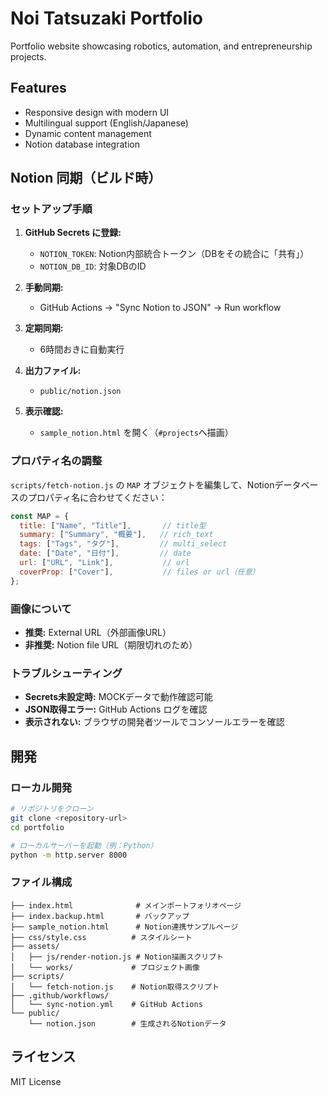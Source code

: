 # Noi Tatsuzaki Portfolio

Portfolio website showcasing robotics, automation, and entrepreneurship projects.

## Features

- Responsive design with modern UI
- Multilingual support (English/Japanese)
- Dynamic content management
- Notion database integration

## Notion 同期（ビルド時）

### セットアップ手順

1. **GitHub Secrets に登録:**
   - `NOTION_TOKEN`: Notion内部統合トークン（DBをその統合に「共有」）
   - `NOTION_DB_ID`: 対象DBのID

2. **手動同期:**
   - GitHub Actions → "Sync Notion to JSON" → Run workflow

3. **定期同期:**
   - 6時間おきに自動実行

4. **出力ファイル:**
   - `public/notion.json`

5. **表示確認:**
   - `sample_notion.html` を開く（`#projects`へ描画）

### プロパティ名の調整

`scripts/fetch-notion.js` の `MAP` オブジェクトを編集して、Notionデータベースのプロパティ名に合わせてください：

```javascript
const MAP = {
  title: ["Name", "Title"],       // title型
  summary: ["Summary", "概要"],   // rich_text
  tags: ["Tags", "タグ"],         // multi_select
  date: ["Date", "日付"],         // date
  url: ["URL", "Link"],           // url
  coverProp: ["Cover"],           // files or url（任意）
};
```

### 画像について

- **推奨:** External URL（外部画像URL）
- **非推奨:** Notion file URL（期限切れのため）

### トラブルシューティング

- **Secrets未設定時:** MOCKデータで動作確認可能
- **JSON取得エラー:** GitHub Actions ログを確認
- **表示されない:** ブラウザの開発者ツールでコンソールエラーを確認

## 開発

### ローカル開発

```bash
# リポジトリをクローン
git clone <repository-url>
cd portfolio

# ローカルサーバーを起動（例：Python）
python -m http.server 8000
```

### ファイル構成

```
├── index.html              # メインポートフォリオページ
├── index.backup.html       # バックアップ
├── sample_notion.html      # Notion連携サンプルページ
├── css/style.css          # スタイルシート
├── assets/
│   ├── js/render-notion.js # Notion描画スクリプト
│   └── works/             # プロジェクト画像
├── scripts/
│   └── fetch-notion.js    # Notion取得スクリプト
├── .github/workflows/
│   └── sync-notion.yml    # GitHub Actions
└── public/
    └── notion.json        # 生成されるNotionデータ
```

## ライセンス

MIT License
